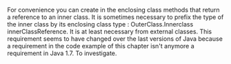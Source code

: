 For convenience you can create in the enclosing class methods that return a reference to an inner class. 
It is sometimes necessary to prefix the type of the inner class by its enclosing class type : OuterClass.Innerclass innerClassReference.
It is at least necessary from external classes. This requirement seems to have changed over the last versions of Java because a requirement in the code example of this chapter isn't anymore a requirement in Java 1.7. To investigate.
